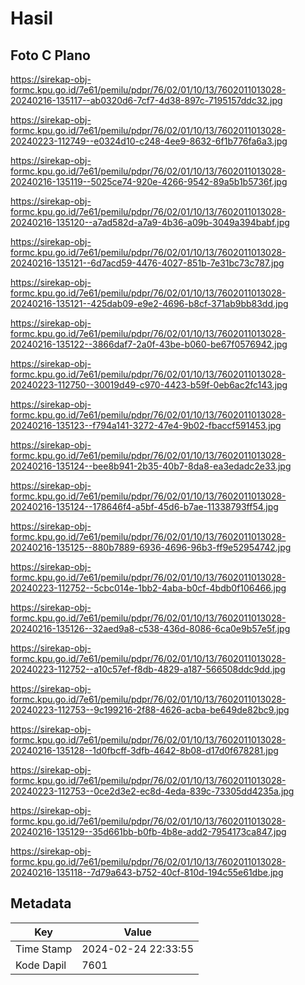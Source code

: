 # Hasil

## Foto C Plano

https://sirekap-obj-formc.kpu.go.id/7e61/pemilu/pdpr/76/02/01/10/13/7602011013028-20240216-135117--ab0320d6-7cf7-4d38-897c-7195157ddc32.jpg

https://sirekap-obj-formc.kpu.go.id/7e61/pemilu/pdpr/76/02/01/10/13/7602011013028-20240223-112749--e0324d10-c248-4ee9-8632-6f1b776fa6a3.jpg

https://sirekap-obj-formc.kpu.go.id/7e61/pemilu/pdpr/76/02/01/10/13/7602011013028-20240216-135119--5025ce74-920e-4266-9542-89a5b1b5736f.jpg

https://sirekap-obj-formc.kpu.go.id/7e61/pemilu/pdpr/76/02/01/10/13/7602011013028-20240216-135120--a7ad582d-a7a9-4b36-a09b-3049a394babf.jpg

https://sirekap-obj-formc.kpu.go.id/7e61/pemilu/pdpr/76/02/01/10/13/7602011013028-20240216-135121--6d7acd59-4476-4027-851b-7e31bc73c787.jpg

https://sirekap-obj-formc.kpu.go.id/7e61/pemilu/pdpr/76/02/01/10/13/7602011013028-20240216-135121--425dab09-e9e2-4696-b8cf-371ab9bb83dd.jpg

https://sirekap-obj-formc.kpu.go.id/7e61/pemilu/pdpr/76/02/01/10/13/7602011013028-20240216-135122--3866daf7-2a0f-43be-b060-be67f0576942.jpg

https://sirekap-obj-formc.kpu.go.id/7e61/pemilu/pdpr/76/02/01/10/13/7602011013028-20240223-112750--30019d49-c970-4423-b59f-0eb6ac2fc143.jpg

https://sirekap-obj-formc.kpu.go.id/7e61/pemilu/pdpr/76/02/01/10/13/7602011013028-20240216-135123--f794a141-3272-47e4-9b02-fbaccf591453.jpg

https://sirekap-obj-formc.kpu.go.id/7e61/pemilu/pdpr/76/02/01/10/13/7602011013028-20240216-135124--bee8b941-2b35-40b7-8da8-ea3edadc2e33.jpg

https://sirekap-obj-formc.kpu.go.id/7e61/pemilu/pdpr/76/02/01/10/13/7602011013028-20240216-135124--178646f4-a5bf-45d6-b7ae-11338793ff54.jpg

https://sirekap-obj-formc.kpu.go.id/7e61/pemilu/pdpr/76/02/01/10/13/7602011013028-20240216-135125--880b7889-6936-4696-96b3-ff9e52954742.jpg

https://sirekap-obj-formc.kpu.go.id/7e61/pemilu/pdpr/76/02/01/10/13/7602011013028-20240223-112752--5cbc014e-1bb2-4aba-b0cf-4bdb0f106466.jpg

https://sirekap-obj-formc.kpu.go.id/7e61/pemilu/pdpr/76/02/01/10/13/7602011013028-20240216-135126--32aed9a8-c538-436d-8086-6ca0e9b57e5f.jpg

https://sirekap-obj-formc.kpu.go.id/7e61/pemilu/pdpr/76/02/01/10/13/7602011013028-20240223-112752--a10c57ef-f8db-4829-a187-566508ddc9dd.jpg

https://sirekap-obj-formc.kpu.go.id/7e61/pemilu/pdpr/76/02/01/10/13/7602011013028-20240223-112753--9c199216-2f88-4626-acba-be649de82bc9.jpg

https://sirekap-obj-formc.kpu.go.id/7e61/pemilu/pdpr/76/02/01/10/13/7602011013028-20240216-135128--1d0fbcff-3dfb-4642-8b08-d17d0f678281.jpg

https://sirekap-obj-formc.kpu.go.id/7e61/pemilu/pdpr/76/02/01/10/13/7602011013028-20240223-112753--0ce2d3e2-ec8d-4eda-839c-73305dd4235a.jpg

https://sirekap-obj-formc.kpu.go.id/7e61/pemilu/pdpr/76/02/01/10/13/7602011013028-20240216-135129--35d661bb-b0fb-4b8e-add2-7954173ca847.jpg

https://sirekap-obj-formc.kpu.go.id/7e61/pemilu/pdpr/76/02/01/10/13/7602011013028-20240216-135118--7d79a643-b752-40cf-810d-194c55e61dbe.jpg


## Metadata

| Key        | Value               |
| ---------- | ------------------- |
| Time Stamp | 2024-02-24 22:33:55 |
| Kode Dapil | 7601                |



